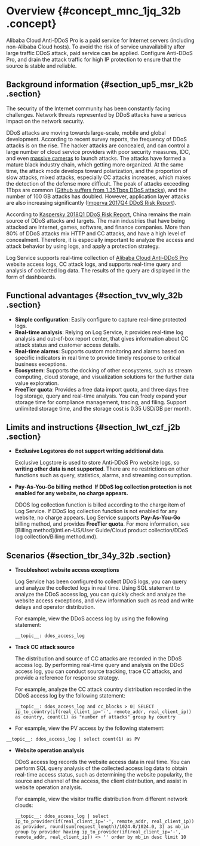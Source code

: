 # Overview {#concept_mnc_1jq_32b .concept}

Alibaba Cloud Anti-DDoS Pro is a paid service for Internet servers \(including non-Alibaba Cloud hosts\). To avoid the risk of service unavailability after large traffic DDoS attack, paid service can be applied. Configure Anti-DDoS Pro, and drain the attack traffic for high IP protection to ensure that the source is stable and reliable.

## Background information {#section_up5_msr_k2b .section}

The security of the Internet community has been constantly facing challenges. Network threats represented by DDoS attacks have a serious impact on the network security.

DDoS attacks are moving towards large-scale, mobile and global development. According to recent survey reports, the frequency of DDoS attacks is on the rise. The hacker attacks are concealed, and can control a large number of cloud service providers with poor security measures, IDC, and even [massive cameras](https://www.theinquirer.net/inquirer/news/2472432/iot-enabled-botnet-launches-record-15tbps-DDoS-attack) to launch attacks. The attacks have formed a mature black industry chain, which getting more organized. At the same time, the attack mode develops toward polarization, and the proportion of slow attacks, mixed attacks, especially CC attacks increases, which makes the detection of the defense more difficult. The peak of attacks exceeding 1Tbps are common \([Github suffers from 1.35Tbps DDoS attacks](https://githubengineering.com/DDoS-incident-report/)\), and the number of 100 GB attacks has doubled. However, application layer attacks are also increasing significantly \([Imperva 2017Q4 DDoS Risk Report](https://www.incapsula.com/DDoS-report/DDoS-report-q4-2017.html?_ga=2.139765171.1246111435.1527749645-1676000790.1527166554)\).

According to [Kaspersky 2018Q1 DDoS Risk Report](https://securelist.com/DDoS-report-in-q1-2018/85373/), China remains the main source of DDoS attacks and targets. The main industries that have being attacked are Internet, games, software, and finance companies. More than 80% of DDoS attacks mix HTTP and CC attacks, and have a high level of concealment. Therefore, it is especially important to analyze the access and attack behavior by using logs, and apply a protection strategy.

Log Service supports real-time collection of [Alibaba Cloud Anti-DDoS Pro](https://www.aliyun.com/product/DDoS/) website access logs, CC attack logs, and supports real-time query and analysis of collected log data. The results of the query are displayed in the form of dashboards.

## Functional advantages {#section_tvv_wly_32b .section}

-   **Simple configuration**: Easily configure to capture real-time protected logs.
-   **Real-time analysis**: Relying on Log Service, it provides real-time log analysis and out-of-box report center, that gives information about CC attack status and customer access details. 
-   **Real-time alarms**: Supports custom monitoring and alarms based on specific indicators in real time to provide timely response to critical business exceptions.  
-   **Ecosystem**: Supports the docking of other ecosystems, such as stream computing, cloud storage, and visualization solutions for the further data value exploration.
-   **FreeTier quota**: Provides a free data import quota, and three days free log storage, query and real-time analysis. You can freely expand your storage time for compliance management, tracing, and filing. Support unlimited storage time, and the storage cost is 0.35 USD/GB per month.

## Limits and instructions {#section_lwt_czf_j2b .section}

-   **Exclusive Logstores do not support writing additional data**.

    Exclusive Logstore is used to store Anti-DDoS Pro website logs, so **writing other data is not supported**. There are no restrictions on other functions such as query, statistics, alarms, and streaming consumption.

-   **Pay-As-You-Go billing method  If DDoS log collection protection is not enabled for any website, no charge appears.**

    DDOS log collection function is billed according to the charge item of Log Service. If DDoS log collection function is not enabled for any website, no charge appears. Log Service supports **Pay-As-You-Go** billing method, and provides **FreeTier quota**. For more information, see [Billing method](intl.en-US/User Guide/Cloud product collection/DDoS log collection/Billing method.md).


## Scenarios {#section_tbr_34y_32b .section}

-   **Troubleshoot website access exceptions**

    Log Service has been configured to collect DDoS logs, you can query and analyze the collected logs in real time. Using SQL statement to analyze the DDoS access log, you can quickly check and analyze the website access exceptions, and view information such as read and write delays and operator distribution.  

    For example, view the DDoS access log by using the following statement:

    ```
    __topic__: ddos_access_log
    ```

-   **Track CC attack source**

    The distribution and source of CC attacks are recorded in the DDoS access log. By performing real-time query and analysis on the DDoS access log, you can conduct source tracking, trace CC attacks, and provide a reference for response strategy. 

    For example, analyze the CC attack country distribution recorded in the DDoS access log by the following statement:

    ```
    __topic__: ddos_access_log and cc_blocks > 0| SELECT ip_to_country(if(real_client_ip='-', remote_addr, real_client_ip)) as country, count(1) as "number of attacks" group by country
    ```

-   For example, view the PV access by the following statement:

```
__topic__: ddos_access_log | select count(1) as PV
```

-   **Website operation analysis**

    DDoS access log records the website access data in real time. You can perform SQL query analysis of the collected access log data to obtain real-time access status, such as determining the website popularity, the source and channel of the access, the client distribution, and assist in website operation analysis.

    For example, view the visitor traffic distribution from different network clouds:

    ```
    __topic__: ddos_access_log | select ip_to_provider(if(real_client_ip='-', remote_addr, real_client_ip)) as provider, round(sum(request_length)/1024.0/1024.0, 3) as mb_in group by provider having ip_to_provider(if(real_client_ip='-', remote_addr, real_client_ip)) <> '' order by mb_in desc limit 10
    ```


